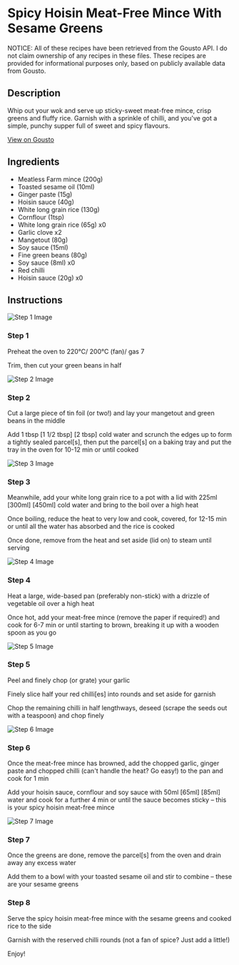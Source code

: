 # Spicy Hoisin Meat-Free Mince With Sesame Greens

NOTICE: All of these recipes have been retrieved from the Gousto API. I do not claim ownership of any recipes in these files. These recipes are provided for informational purposes only, based on publicly available data from Gousto.

## Description

Whip out your wok and serve up sticky-sweet meat-free mince, crisp greens and fluffy rice. Garnish with a sprinkle of chilli, and you've got a simple, punchy supper full of sweet and spicy flavours.

[View on Gousto](https://www.gousto.co.uk/recipes/cookbook/spicy-hoisin-meat-free-mince-with-ginger-sesame-veg)

## Ingredients

- Meatless Farm mince (200g)
- Toasted sesame oil (10ml)
- Ginger paste (15g)
- Hoisin sauce (40g)
- White long grain rice (130g)
- Cornflour (1tsp)
- White long grain rice (65g) x0
- Garlic clove x2
- Mangetout (80g)
- Soy sauce (15ml)
- Fine green beans (80g)
- Soy sauce (8ml) x0
- Red chilli
- Hoisin sauce (20g) x0

## Instructions

![Step 1 Image](https://production-media.gousto.co.uk/cms/recipe-step-image/Step-1-1715598676593-x200.jpg)

### Step 1

Preheat the oven to 220°C/ 200°C (fan)/ gas 7

Trim, then cut your green beans in half

![Step 2 Image](https://production-media.gousto.co.uk/cms/recipe-step-image/Step-2-1715598707458-x200.jpg)

### Step 2

Cut a large piece of tin foil (or two!) and lay your mangetout and green beans in the middle

Add 1 tbsp <span class="text-purple">[1 1/2 tbsp]</span> <span class="text-danger">[2 tbsp]</span> cold water and scrunch the edges up to form a tightly sealed parcel[s],  then put the parcel[s] on a baking tray and put the tray in the oven for 10-12 min or until cooked

![Step 3 Image](https://production-media.gousto.co.uk/cms/recipe-step-image/Step-3-1715598712637-x200.jpg)

### Step 3

Meanwhile, add your white long grain rice to a pot with a lid with 225ml <span class="text-purple">[300ml]</span> <span class="text-danger">[450ml]</span> cold water and bring to the boil over a high heat

Once boiling, reduce the heat to very low and cook, covered, for 12-15 min or until all the water has absorbed and the rice is cooked

Once done, remove from the heat and set aside (lid on) to steam until serving

![Step 4 Image](https://production-media.gousto.co.uk/cms/recipe-step-image/Step-4-1715598716663-x200.jpg)

### Step 4

Heat a large, wide-based pan (preferably non-stick) with a drizzle of vegetable oil over a high heat

Once hot, add your meat-free mince (remove the paper if required!) and cook for 6-7 min or until starting to brown, breaking it up with a wooden spoon as you go

![Step 5 Image](https://production-media.gousto.co.uk/cms/recipe-step-image/step-5-1715598722702-x200.jpg)

### Step 5

Peel and finely chop (or grate) your garlic

Finely slice half your red chilli[es] into rounds and set aside for garnish

Chop the remaining chilli in half lengthways, deseed (scrape the seeds out with a teaspoon) and chop finely

![Step 6 Image](https://production-media.gousto.co.uk/cms/recipe-step-image/Step-6-1715598726130-x200.jpg)

### Step 6

Once the meat-free mince has browned, add the chopped garlic, ginger paste and chopped chilli (can't handle the heat? Go easy!) to the pan and cook for 1 min

Add your hoisin sauce, cornflour and soy sauce with 50ml <span class="text-purple">[65ml]</span> <span class="text-danger">[85ml]</span> water and cook for a further 4 min or until the sauce becomes sticky – this is your spicy hoisin meat-free mince

![Step 7 Image](https://production-media.gousto.co.uk/cms/recipe-step-image/Step-7-1715598729580-x200.jpg)

### Step 7

Once the greens are done, remove the parcel[s] from the oven and drain away any excess water

Add them to a bowl with your toasted sesame oil and stir to combine – these are your sesame greens

### Step 8

Serve the spicy hoisin meat-free mince with the sesame greens and cooked rice to the side

Garnish with the reserved chilli rounds (not a fan of spice? Just add a little!)

Enjoy!

